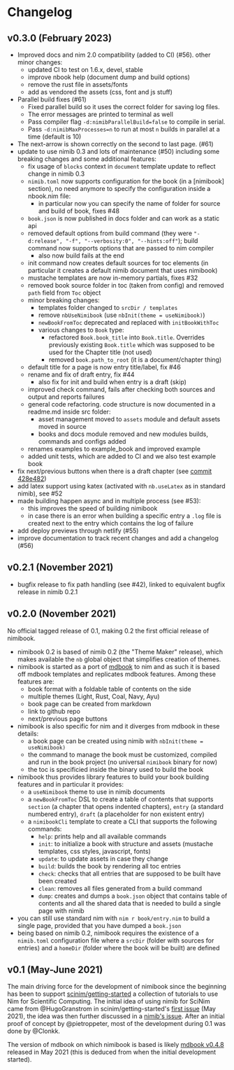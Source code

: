 # Changelog

## v0.3.0 (February 2023)

* Improved docs and nim 2.0 compatibility (added to CI) (#56). other minor changes:
  - updated CI to test on 1.6.x, devel, stable
  - improve nbook help (document dump and build options)
  - remove the rust file in assets/fonts
  - add as vendored the assets (css, font and js stuff)
* Parallel build fixes (#61)
  * Fixed parallel build so it uses the correct folder for saving log files.
  * The error messages are printed to terminal as well
  * Pass compiler flag `-d:nimibParallelBuild=false` to compile in serial.
  * Pass `-d:nimibMaxProcesses=n` to run at most `n` builds in parallel at a time (default is 10)
* The next-arrow is shown correctly on the second to last page.  (#61)
* update to use nimib 0.3 and lots of maintenance (#50) including some breaking changes and some additional features:
  - fix usage of `blocks` context in `document` template update to reflect change in nimib 0.3
  - `nimib.toml` now supports configuration for the book (in a [nimibook] section),
    no need anymore to specify the configuration inside a nbook.nim file:
    - in particular now you can specify the name of folder for source and build of book, fixes #48
  - `book.json` is now published in docs folder and can work as a  static api
  - removed default options from build command (they were `"-d:release", "-f", "--verbosity:0", "--hints:off"`);
    build command now supports options that are passed to nim compiler
    - also now build fails at the end
  - init command now creates default sources for toc elements (in particular it creates a default nimib document that uses nimibook)
  - mustache templates are now in-memory partials, fixes #32
  - removed book source folder in toc (taken from config) and removed `path` field from `Toc` object
  - minor breaking changes:
    - templates folder changed to `srcDir / templates`
    - remove `nbUseNimibook` (use `nbInit(theme = useNimibook)`)
    - `newBookFromToc` deprecated and replaced with `initBookWithToc`
    - various changes to `Book` type:
      - refactored `Book.book_title` into `Book.title`. Overrides previously existing `Book.title` which was supposed to be used for the Chapter title (not used)
      - removed `book.path_to_root` (it is a document/chapter thing)
  - default title for a page is now entry title/label, fix #46 
  - rename and fix of draft entry, fix #44
    - also fix for init and build when entry is a draft (skip)
  - improved check command, fails after checking both sources and output and reports failures
  - general code refactoring. code structure is now documented in a readme.md inside src folder:
    - asset management moved to `assets` module and default assets moved in source
    - books and docs module removed and new modules builds, commands and configs added
  - renames examples to example_book and improved example
  - added unit tests, which are added to CI and we also test example book
* fix next/previous buttons when there is a draft chapter (see [commit 428e482](https://github.com/pietroppeter/nimibook/commit/428e482ac7b86e4f12c5ca8c79e419cb47250ea7))
* add latex support using katex (activated with `nb.useLatex` as in standard nimib), see #52
* made building happen async and in multiple process (see #53):
  - this improves the speed of building nimibook
  - in case there is an error when building a specific entry a `.log` file is created next to the entry which contains the log of failure
* add deploy previews through netlify (#55)
* improve documentation to track recent changes and add a changelog (#56)

## v0.2.1 (November 2021)

* bugfix release to fix path handling (see #42), linked to equivalent bugfix release in nimib 0.2.1

## v0.2.0 (November 2021)

No official tagged release of 0.1, making 0.2 the first official release of nimibook.

* nimibook 0.2 is based of nimib 0.2 (the "Theme Maker" release), which makes available the `nb` global object
  that simplifies creation of themes.
* nimibook is started as a port of [mdbook](https://rust-lang.github.io/mdBook/index.html) to nim and as such it is based off mdbook templates
  and replicates mdbook features. Among these features are:
  - book format with a foldable table of contents on the side
  - multiple themes (Light, Rust, Coal, Navy, Ayu)
  - book page can be created from markdown
  - link to github repo
  - next/previous page buttons
* nimibook is also specific for nim and it diverges from mdbook in these details:
  - a book page can be created using nimib with `nbInit(theme = useNimibook)`
  - the command to manage the book must be customized, compiled and run in the book project (no universal `nimibook` binary for now)
  - the toc is specificied inside the binary used to build the book
* nimibook thus provides library features to build your book building features and in particular it provides:
  - a `useNimibook` theme to use in nimib documents
  - a `newBookFromToc` DSL to create a table of contents that supports `section` (a chapter that opens indented chapters),
    `entry` (a standard numbered entry), `draft` (a placeholder for non existent entry)
  - a `nimibookCli` template to create a CLI that supports the following commands:
    + `help`: prints help and all available commands
    + `init`: to initialize a book with structure and assets (mustache templates, css styles, javascript, fonts)
    + `update`: to update assets in case they change
    + `build`: builds the book by rendering all toc entries
    + `check`: checks that all entries that are supposed to be built have been created
    + `clean`: removes all files generated from a build command
    + `dump`: creates and dumps a `book.json` object that contains table of contents and all the shared data that is needed to build a single page with nimib
* you can still use standard nim with `nim r book/entry.nim` to build a single page, provided that you have dumped a `book.json`
* being based on nimib 0.2, nimibook requires the existence of a `nimib.toml` configuration file where a `srcDir` (folder with sources for entries)
  and a `homeDir` (folder where the book will be built) are defined

## v0.1 (May-June 2021)

The main driving force for the development of nimibook since the beginning has been to support [scinim/getting-started](https://github.com/SciNim/getting-started)
a collection of tutorials to use Nim for Scientific Computing.
The initial idea of using nimib for SciNim came from @HugoGranstrom in
scinim/getting-started's [first issue](https://github.com/SciNim/getting-started/issues/1#issuecomment-837266835) (May 2021),
the idea was then further discussed in a [nimib's issue](https://github.com/pietroppeter/nimib/issues/40).
After an initial proof of concept by @pietroppeter, most of the development during 0.1 was done by @Clonkk.

The version of mdbook on which nimibook is based is likely [mdbook v0.4.8](https://github.com/rust-lang/mdBook/tree/v0.4.8) released in May 2021
(this is deduced from when the initial development started).
